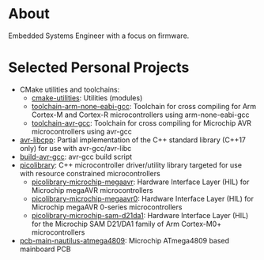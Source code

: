 # About
Embedded Systems Engineer with a focus on firmware.

# Selected Personal Projects
- CMake utilities and toolchains:
    - [cmake-utilities](https://github.com/apcountryman/cmake-utilities): Utilities
      (modules)
    - [toolchain-arm-none-eabi-gcc](https://github.com/apcountryman/toolchain-arm-none-eabi-gcc):
      Toolchain for cross compiling for Arm Cortex-M and Cortex-R microcontrollers using
      arm-none-eabi-gcc
    - [toolchain-avr-gcc](https://github.com/apcountryman/toolchain-avr-gcc): Toolchain
      for cross compiling for Microchip AVR microcontrollers using avr-gcc
- [avr-libcpp](https://github.com/apcountryman/avr-libcpp): Partial implementation of the
  C++ standard library (C++17 only) for use with avr-gcc/avr-libc
- [build-avr-gcc](https://github.com/apcountryman/build-avr-gcc): avr-gcc build script
- [picolibrary](https://github.com/apcountryman/picolibrary): C++ microcontroller
  driver/utility library targeted for use with resource constrained microcontrollers
    - [picolibrary-microchip-megaavr](https://github.com/apcountryman/picolibrary-microchip-megaavr):
      Hardware Interface Layer (HIL) for Microchip megaAVR microcontrollers
    - [picolibrary-microchip-megaavr0](https://github.com/apcountryman/picolibrary-microchip-megaavr0):
      Hardware Interface Layer (HIL) for Microchip megaAVR 0-series microcontrollers
    - [picolibrary-microchip-sam-d21da1](https://github.com/apcountryman/picolibrary-microchip-sam-d21da1):
      Hardware Interface Layer (HIL) for the Microchip SAM D21/DA1 family of Arm
      Cortex-M0+ microcontrollers
- [pcb-main-nautilus-atmega4809](https://github.com/apcountryman/pcb-main-nautilus-atmega4809):
  Microchip ATmega4809 based mainboard PCB
